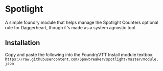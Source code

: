 # Spotlight

A simple foundry module that helps manage the Spotlight Counters optional rule for Daggerheart, though it's made as a system agnostic tool.

## Installation

Copy and paste the following into the FoundryVTT Install module textbox:
`https://raw.githubusercontent.com/Spawbreaker/spotlight/master/module.json`

